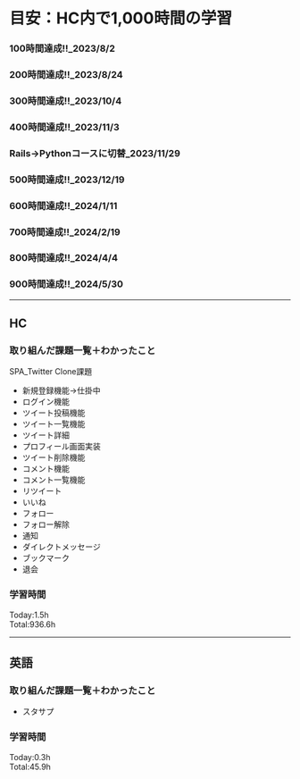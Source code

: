 # 目安：HC内で1,000時間の学習
### 100時間達成!!_2023/8/2
### 200時間達成!!_2023/8/24
### 300時間達成!!_2023/10/4
### 400時間達成!!_2023/11/3
### Rails→Pythonコースに切替_2023/11/29
### 500時間達成!!_2023/12/19
### 600時間達成!!_2024/1/11
### 700時間達成!!_2024/2/19
### 800時間達成!!_2024/4/4
### 900時間達成!!_2024/5/30

------------------------------------------
## HC
### 取り組んだ課題一覧＋わかったこと
SPA_Twitter Clone課題
- 新規登録機能→仕掛中
- ログイン機能
- ツイート投稿機能
- ツイート一覧機能
- ツイート詳細
- プロフィール画面実装
- ツイート削除機能
- コメント機能
- コメント一覧機能
- リツイート
- いいね
- フォロー
- フォロー解除
- 通知
- ダイレクトメッセージ
- ブックマーク
- 退会

### 学習時間
Today:1.5h<br>
Total:936.6h

------------------------------------------
## 英語
### 取り組んだ課題一覧＋わかったこと
- スタサプ

### 学習時間
Today:0.3h<br>
Total:45.9h

